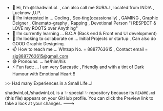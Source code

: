 - 👋 Hi, I’m @shadwinLoL , can also call me SURAJ , located from INDIA , Lucknow ,U.P.
- 👀 I’m interested in ... Coding , Sex-ting(ocassionally) , GAMING , Graphic Deigner , Cinemato-graphy , Rapping , Devotional Person "i RESPECT & LOVE my ROOTS over Anything"
- 🌱 I’m currently learning ... B.C.A (Back end & Front end UI development)
- 💞️ I’m looking to collaborate on ... Initial Projects or startup , Can also do GOOD Graphic Designing.
- 📫 How to reach me ... Whtsap No. = 8887763615 , Contact email = sig8887763615@gmail.com
- 😄 Pronouns: ... he/him/his
- ⚡ Fun fact: ... I am very Sarcastic , Friendly and with a tint of Dark Humour with Emotional Heart !!
<!--- ***-->>> Had many Experiences in a Small Life...!
shadwinLoL/shadwinLoL is a ✨ special ✨ repository because its `README.md` (this file) appears on your GitHub profile.
You can click the Preview link to take a look at your changes.
--->
